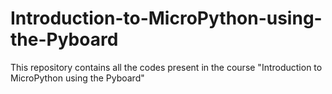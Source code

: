 # Introduction-to-MicroPython-using-the-Pyboard
This repository contains all the codes present in the course "Introduction to MicroPython using the Pyboard"
